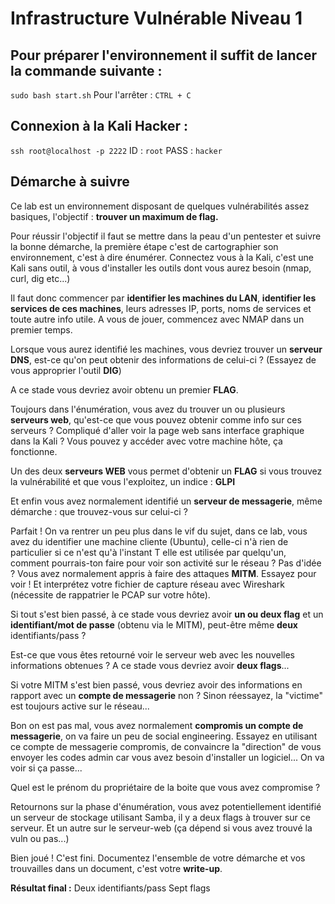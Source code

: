 # Infrastructure Vulnérable Niveau 1

## Pour préparer l'environnement il suffit de lancer la commande suivante :
`sudo bash start.sh`
Pour l'arrêter :
`CTRL + C`

## Connexion à la Kali Hacker : 
`ssh root@localhost -p 2222`
ID : `root`
PASS : `hacker`

## Démarche à suivre 
Ce lab est un environnement disposant de quelques vulnérabilités assez basiques, l'objectif : **trouver un maximum de flag.**

Pour réussir l'objectif il faut se mettre dans la peau d'un pentester et suivre la bonne démarche, la première étape c'est de cartographier son environnement, c'est à dire énumérer.
Connectez vous à la Kali, c'est une Kali sans outil, à vous d'installer les outils dont vous aurez besoin (nmap, curl, dig etc...)

Il faut donc commencer par **identifier les machines du LAN**, **identifier les services de ces machines**, leurs adresses IP, ports, noms de services et toute autre info utile. A vous de jouer, commencez avec NMAP dans un premier temps.

Lorsque vous aurez identifié les machines, vous devriez trouver un **serveur DNS**, est-ce qu'on peut obtenir des informations de celui-ci ? (Essayez de vous approprier l'outil **DIG**)

A ce stade vous devriez avoir obtenu un premier **FLAG**.

Toujours dans l'énumération, vous avez du trouver un ou plusieurs **serveurs web**, qu'est-ce que vous pouvez obtenir comme info sur ces serveurs ? Compliqué d'aller voir la page web sans interface graphique dans la Kali ? Vous pouvez y accéder avec votre machine hôte, ça fonctionne.

Un des deux **serveurs WEB** vous permet d'obtenir un **FLAG** si vous trouvez la vulnérabilité et que vous l'exploitez, un indice : **GLPI**

Et enfin vous avez normalement identifié un **serveur de messagerie**, même démarche : que trouvez-vous sur celui-ci ?

Parfait ! On va rentrer un peu plus dans le vif du sujet, dans ce lab, vous avez du identifier une machine cliente (Ubuntu), celle-ci n'à rien de particulier si ce n'est qu'à l'instant T elle est utilisée par quelqu'un, comment pourrais-ton faire pour voir son activité sur le réseau ? Pas d'idée ? Vous avez normalement appris à faire des attaques **MITM**. Essayez pour voir ! Et interprétez votre fichier de capture réseau avec Wireshark (nécessite de rappatrier le PCAP sur votre hôte).

Si tout s'est bien passé, à ce stade vous devriez avoir **un ou deux flag** et un **identifiant/mot de passe** (obtenu via le MITM), peut-être même **deux** identifiants/pass ?

Est-ce que vous êtes retourné voir le serveur web avec les nouvelles informations obtenues ? A ce stade vous devriez avoir **deux flags**...

Si votre MITM s'est bien passé, vous devriez avoir des informations en rapport avec un **compte de messagerie** non ? Sinon réessayez, la "victime" est toujours active sur le réseau...

Bon on est pas mal, vous avez normalement **compromis un compte de messagerie**, on va faire un peu de social engineering. Essayez en utilisant ce compte de messagerie compromis, de convaincre la "direction" de vous envoyer les codes admin car vous avez besoin d'installer un logiciel... On va voir si ça passe...

Quel est le prénom du propriétaire de la boite que vous avez compromise ?

Retournons sur la phase d'énumération, vous avez potentiellement identifié un serveur de stockage utilisant Samba, il y a deux flags à trouver sur ce serveur. Et un autre sur le serveur-web (ça dépend si vous avez trouvé la vuln ou pas...)

Bien joué ! C'est fini. Documentez l'ensemble de votre démarche et vos trouvailles dans un document, c'est votre **write-up**.

**Résultat final :**
Deux identifiants/pass
Sept flags
